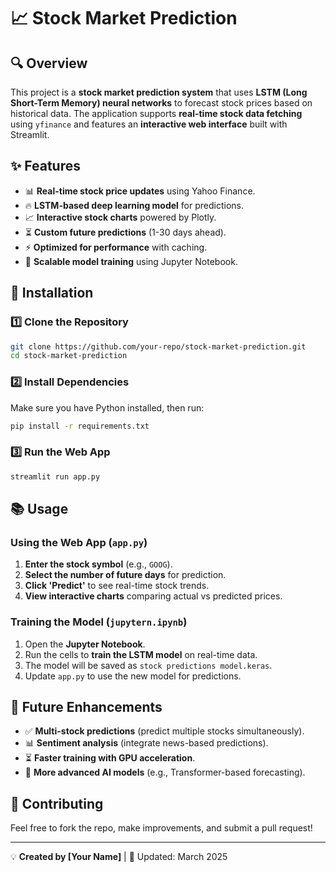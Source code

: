# 📈 Stock Market Prediction

## 🔍 Overview
This project is a **stock market prediction system** that uses **LSTM (Long Short-Term Memory) neural networks** to forecast stock prices based on historical data. The application supports **real-time stock data fetching** using `yfinance` and features an **interactive web interface** built with Streamlit.

## ✨ Features
- 📊 **Real-time stock price updates** using Yahoo Finance.
- 🔥 **LSTM-based deep learning model** for predictions.
- 📈 **Interactive stock charts** powered by Plotly.
- ⏳ **Custom future predictions** (1-30 days ahead).
- ⚡ **Optimized for performance** with caching.
- 🔄 **Scalable model training** using Jupyter Notebook.

## 🚀 Installation
### 1️⃣ Clone the Repository
```bash
git clone https://github.com/your-repo/stock-market-prediction.git
cd stock-market-prediction
```

### 2️⃣ Install Dependencies
Make sure you have Python installed, then run:
```bash
pip install -r requirements.txt
```

### 3️⃣ Run the Web App
```bash
streamlit run app.py
```

## 📚 Usage
### **Using the Web App (`app.py`)**
1. **Enter the stock symbol** (e.g., `GOOG`).
2. **Select the number of future days** for prediction.
3. **Click 'Predict'** to see real-time stock trends.
4. **View interactive charts** comparing actual vs predicted prices.

### **Training the Model (`jupytern.ipynb`)**
1. Open the **Jupyter Notebook**.
2. Run the cells to **train the LSTM model** on real-time data.
3. The model will be saved as `stock predictions model.keras`.
4. Update `app.py` to use the new model for predictions.

## 🔮 Future Enhancements
- ✅ **Multi-stock predictions** (predict multiple stocks simultaneously).
- 📊 **Sentiment analysis** (integrate news-based predictions).
- ⏳ **Faster training with GPU acceleration**.
- 🤖 **More advanced AI models** (e.g., Transformer-based forecasting).

## 🤝 Contributing
Feel free to fork the repo, make improvements, and submit a pull request!

---
💡 **Created by [Your Name]** | 📅 Updated: March 2025

